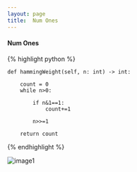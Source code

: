 ```yaml
---
layout: page
title:  Num Ones
---
```



#### Num Ones

{% highlight python %}

    def hammingWeight(self, n: int) -> int:
        
        count = 0
        while n>0:
            
            if n&1==1:
                count+=1
            
            n>>=1
        
        return count
        

{% endhighlight %}


![image1]()